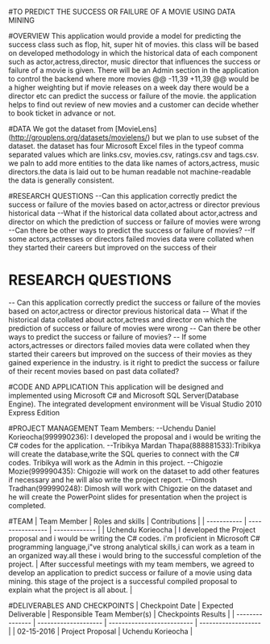 #TO PREDICT THE SUCCESS OR FAILURE OF A MOVIE USING DATA MINING
 
  
 #OVERVIEW
 This application would provide a model for predicting the success class such as flop, hit, super hit of movies. this class will be based on developed methodology in which the historical data of each component such as actor,actress,director, music director that influences the success or failure of a movie is given. There will be an Admin section in the application to control the backend where more movies 
 @@ -11,39 +11,39 @@ would be a higher weighting but if movie releases on a week day there would be a
  director etc can predict the success or failure of the movie. the application helps to find out review of new movies and a customer   can decide whether to book ticket in advance or not.
  
 #DATA
 We got the dataset from [MovieLens] (http://grouplens.org/datasets/movielens/) but we plan to use subset of the dataset. the dataset 
  has four Microsoft Excel files in the typeof comma separated values which are links.csv, movies.csv, ratings.csv and tags.csv. 
  we paln to add more entities to the data like names of actors,actress, music directors.the data is laid out to be human readable not machine-readable the data is generally consistent.
  
 #RESEARCH QUESTIONS
 --Can this application correctly predict the success or failure of the movies based on actor,actress or director previous historical data
 --What if the historical data collated about actor,actress and director on which the prediction of success or failure of movies were wrong
 --Can there be other ways to predict the success or failure of movies?
 --If some actors,actresses or directors failed movies data were collated when they started their careers but improved on the success of their
 # RESEARCH QUESTIONS
 -- Can this application correctly predict the success or failure of the movies based on actor,actress or director previous historical data
 -- What if the historical data collated about actor,actress and director on which the prediction of success or failure of movies were wrong
 -- Can there be other ways to predict the success or failure of movies?
 -- If some actors,actresses or directors failed movies data were collated when they started their careers but improved on the success of their
  movies as they gained experience in the industry. is it right to predict the success or failure of their recent movies based on past data 
  collated?
  
 #CODE AND APPLICATION
  This application will be designed and implemented using Microsoft C# and Microsoft SQL Server(Database Engine). The integrated development
  environment will be Visual Studio 2010 Express Edition
  
 #PROJECT MANAGEMENT
  Team Members:
 --Uchendu Daniel Korieocha(999990236): I developed the proposal and i would be writing the C# codes for the application.
 --Tribikya Mardan Thapa(888881533):Tribikya will create the database,write the SQL queries to connect with the C# codes. Tribikya will work as the Admin in this project.
 --Chigozie Mozie(999990435): Chigozie will work on the dataset to add other features if necessary and he will also write the project report.
 --Dimosh Tradhan(999990248): Dimosh will work with Chigozie on the dataset and he will create the PowerPoint slides for presentation when the project is completed.
  
 #TEAM
  | Team Member | Roles and skills | Contributions |
  | ----------- | ---------------- | ------------- |
  | Uchendu Korieocha | I developed the Project proposal and i would be writing the C# codes. i'm proficient in Microsoft C# programming language,i"ve strong analytical skills,i can work as a team in an organized way.all these i would bring to the successful completion of the project. | After successful meetings with my team members, we agreed to develop an application to predict success or failure of a movie using data mining. this stage of the project is a successful compiled proposal to explain what the project is all about. | 
  
 #DELIVERABLES AND CHECKPOINTS
  | Checkpoint Date | Expected Deliverable | Responsible Team Member(s) | Checkpoints Results |
  | --------------- | -------------------- | -------------------------- | ------------------- |
  | 02-15-2016 | Project Proposal | Uchendu Korieocha |  
